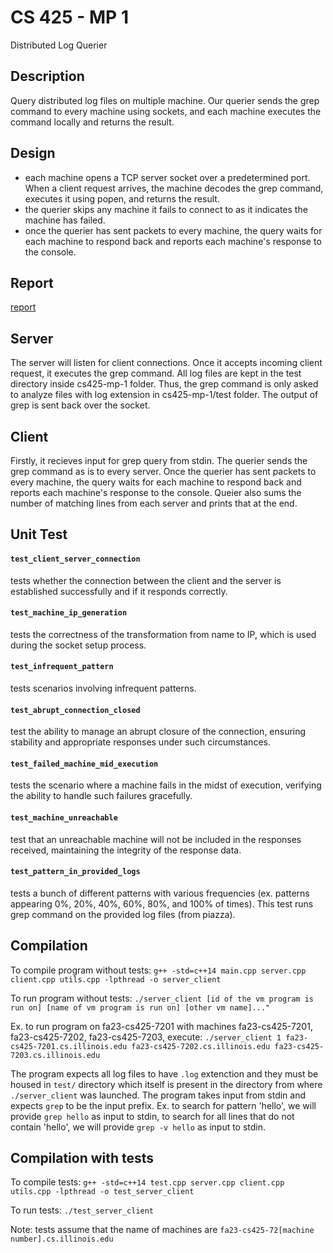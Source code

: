 # CS 425 - MP 1
Distributed Log Querier

## Description
Query distributed log files on multiple machine.
Our querier sends the grep command to every machine using sockets, and each machine executes the command locally and returns the result.

## Design
- each machine opens a TCP server socket over a predetermined port. When a client request arrives, the machine decodes the grep command, executes it using popen, and returns the result.
- the querier skips any machine it fails to connect to as it indicates the machine has failed. 
- once the querier has sent packets to every machine, the query waits for each machine to respond back and reports each machine's response to the console.

## Report
[report](https://docs.google.com/document/d/1JDoaT6NBLDWNf_enpUlSWtXsCpf3V-_kw6Wbzf1-07Q/edit?usp=sharing)


## Server
The server will listen for client connections. Once it accepts incoming client request, it executes the grep command. All log files are kept in the test directory inside cs425-mp-1 folder. Thus, the grep command is only asked to analyze files with log extension in cs425-mp-1/test folder. The output of grep is sent back over the socket.


## Client
Firstly, it recieves input for grep query from stdin. The querier sends the grep command as is to every server. Once the querier has sent packets to every machine, the query waits for each machine to respond back and reports each machine's response to the console. Queier also sums the number of matching lines from each server and prints that at the end.

## Unit Test

#### `test_client_server_connection`
tests whether the connection between the client and the server is established successfully and if it responds correctly.

#### `test_machine_ip_generation`
tests the correctness of the transformation from name to IP, which is used during the socket setup process.

#### `test_infrequent_pattern`
tests scenarios involving infrequent patterns.

#### `test_abrupt_connection_closed`
test the ability to manage an abrupt closure of the connection, ensuring stability and appropriate responses under such circumstances.

#### `test_failed_machine_mid_execution`
tests the scenario where a machine fails in the midst of execution, verifying the ability to handle such failures gracefully.

#### `test_machine_unreachable`
test that an unreachable machine will not be included in the responses received, maintaining the integrity of the response data.

#### `test_pattern_in_provided_logs`
tests a bunch of different patterns with various frequencies (ex. patterns appearing 0%, 20%, 40%, 60%, 80%, and 100% of times). This test runs grep command on the provided log files (from piazza). 

## Compilation
To compile program without tests: `g++ -std=c++14 main.cpp server.cpp client.cpp utils.cpp -lpthread -o server_client`

To run program without tests: `./server_client [id of the vm program is run on] [name of vm program is run on] [other vm name]..."` 

Ex. to run program on fa23-cs425-7201 with machines fa23-cs425-7201, fa23-cs425-7202, fa23-cs425-7203, execute:
`./server_client 1 fa23-cs425-7201.cs.illinois.edu fa23-cs425-7202.cs.illinois.edu fa23-cs425-7203.cs.illinois.edu`

The program expects all log files to have `.log` extenction and they must be housed in `test/` directory which itself is present in the directory from where `./server_client` was launched. The program takes input from stdin and expects `grep` to be the input prefix. Ex. to search for pattern 'hello', we will provide `grep hello` as input to stdin, to search for all lines that do not contain 'hello', we will provide `grep -v hello` as input to stdin.

## Compilation with tests
To compile tests: `g++ -std=c++14 test.cpp server.cpp client.cpp utils.cpp -lpthread -o test_server_client`

To run tests: `./test_server_client`

Note: tests assume that the name of machines are `fa23-cs425-72[machine number].cs.illinois.edu`
